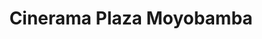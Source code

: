---
title: "Cinerama Plaza Moyobamba"
url: /moyobamba/cinerama-plaza-moyobamba/
shop: centro comercial
---